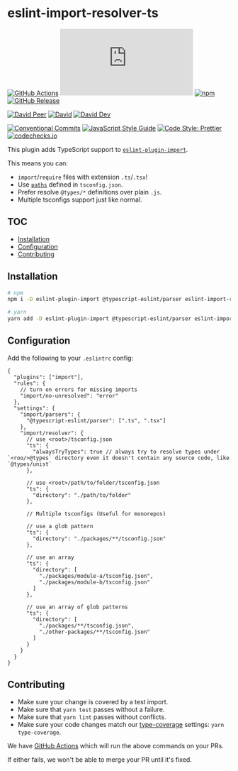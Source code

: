 # eslint-import-resolver-ts

[![GitHub Actions](https://github.com/rx-ts/eslint-import-resolver-ts/workflows/Node%20CI/badge.svg)](https://github.com/rx-ts/eslint-import-resolver-ts/actions)
[![type-coverage](https://img.shields.io/badge/dynamic/json.svg?label=type-coverage&prefix=%E2%89%A5&suffix=%&query=$.typeCoverage.atLeast&uri=https%3A%2F%2Fraw.githubusercontent.com%2Frx-ts%2Feslint-import-resolver-ts%2Fmaster%2Fpackage.json)](https://github.com/plantain-00/type-coverage)
[![npm](https://img.shields.io/npm/v/eslint-import-resolver-ts.svg)](https://www.npmjs.com/package/eslint-import-resolver-ts)
[![GitHub Release](https://img.shields.io/github/release/rx-ts/eslint-import-resolver-ts)](https://github.com/rx-ts/eslint-import-resolver-ts/releases)

[![David Peer](https://img.shields.io/david/peer/rx-ts/eslint-import-resolver-ts.svg)](https://david-dm.org/rx-ts/eslint-import-resolver-ts?type=peer)
[![David](https://img.shields.io/david/rx-ts/eslint-import-resolver-ts.svg)](https://david-dm.org/rx-ts/eslint-import-resolver-ts)
[![David Dev](https://img.shields.io/david/dev/rx-ts/eslint-import-resolver-ts.svg)](https://david-dm.org/rx-ts/eslint-import-resolver-ts?type=dev)

[![Conventional Commits](https://img.shields.io/badge/conventional%20commits-1.0.0-yellow.svg)](https://conventionalcommits.org)
[![JavaScript Style Guide](https://img.shields.io/badge/code_style-standard-brightgreen.svg)](https://standardjs.com)
[![Code Style: Prettier](https://img.shields.io/badge/code_style-prettier-ff69b4.svg)](https://github.com/prettier/prettier)
[![codechecks.io](https://raw.githubusercontent.com/codechecks/docs/master/images/badges/badge-default.svg?sanitize=true)](https://codechecks.io)

This plugin adds TypeScript support to [`eslint-plugin-import`](https://www.npmjs.com/package/eslint-plugin-import).

This means you can:

- `import`/`require` files with extension `.ts`/`.tsx`!
- Use [`paths`](https://www.typescriptlang.org/docs/handbook/module-resolution.html#path-mapping) defined in `tsconfig.json`.
- Prefer resolve `@types/*` definitions over plain `.js`.
- Multiple tsconfigs support just like normal.

## TOC <!-- omit in toc -->

- [Installation](#installation)
- [Configuration](#configuration)
- [Contributing](#contributing)

## Installation

```sh
# npm
npm i -D eslint-plugin-import @typescript-eslint/parser eslint-import-resolver-ts

# yarn
yarn add -D eslint-plugin-import @typescript-eslint/parser eslint-import-resolver-ts
```

## Configuration

Add the following to your `.eslintrc` config:

```jsonc
{
  "plugins": ["import"],
  "rules": {
    // turn on errors for missing imports
    "import/no-unresolved": "error"
  },
  "settings": {
    "import/parsers": {
      "@typescript-eslint/parser": [".ts", ".tsx"]
    },
    "import/resolver": {
      // use <root>/tsconfig.json
      "ts": {
        "alwaysTryTypes": true // always try to resolve types under `<roo/>@types` directory even it doesn't contain any source code, like `@types/unist`
      },

      // use <root>/path/to/folder/tsconfig.json
      "ts": {
        "directory": "./path/to/folder"
      },

      // Multiple tsconfigs (Useful for monorepos)

      // use a glob pattern
      "ts": {
        "directory": "./packages/**/tsconfig.json"
      },

      // use an array
      "ts": {
        "directory": [
          "./packages/module-a/tsconfig.json",
          "./packages/module-b/tsconfig.json"
        ]
      },

      // use an array of glob patterns
      "ts": {
        "directory": [
          "./packages/**/tsconfig.json",
          "./other-packages/**/tsconfig.json"
        ]
      }
    }
  }
}
```

## Contributing

- Make sure your change is covered by a test import.
- Make sure that `yarn test` passes without a failure.
- Make sure that `yarn lint` passes without conflicts.
- Make sure your code changes match our [type-coverage](https://github.com/plantain-00/type-coverage) settings: `yarn type-coverage`.

We have [GitHub Actions](https://github.com/rx-ts/eslint-import-resolver-ts/actions) which will run the above commands on your PRs.

If either fails, we won't be able to merge your PR until it's fixed.
